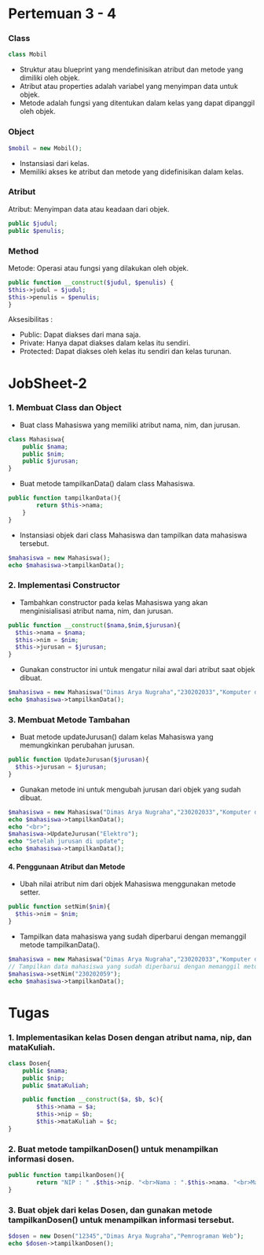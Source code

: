 # Pertemuan 3 - 4
### Class
```php
class Mobil
```
* Struktur atau blueprint yang mendefinisikan atribut dan metode yang dimiliki  oleh objek.
* Atribut atau properties adalah variabel yang menyimpan data untuk objek.
* Metode adalah fungsi yang ditentukan dalam kelas yang dapat dipanggil oleh  objek.
### Object
```php
$mobil = new Mobil();
```
* Instansiasi dari kelas.
* Memiliki akses ke atribut dan metode yang didefinisikan dalam kelas.
### Atribut
Atribut: Menyimpan data atau keadaan dari objek. 
```php
public $judul; 
public $penulis; 
```
### Method
Metode: Operasi atau fungsi yang dilakukan oleh objek. 
```php
public function __construct($judul, $penulis) { 
$this->judul = $judul; 
$this->penulis = $penulis; 
} 
```
Aksesibilitas :
* Public: Dapat diakses dari mana saja.
* Private: Hanya dapat diakses dalam kelas itu sendiri.
* Protected: Dapat diakses oleh kelas itu sendiri dan kelas turunan.

# JobSheet-2
### 1. Membuat Class dan Object
* Buat class Mahasiswa yang memiliki atribut nama, nim, dan jurusan.
```php
class Mahasiswa{
    public $nama;
    public $nim;
    public $jurusan;
}
```
* Buat metode tampilkanData() dalam class Mahasiswa.
```php
public function tampilkanData(){
        return $this->nama;
    }
}
```
* Instansiasi objek dari class Mahasiswa dan tampilkan data mahasiswa tersebut.
```php
$mahasiswa = new Mahasiswa();
echo $mahasiswa->tampilkanData();
```
### 2. Implementasi Constructor
* Tambahkan constructor pada kelas Mahasiswa yang akan menginisialisasi
atribut nama, nim, dan jurusan.
```php
public function __construct($nama,$nim,$jurusan){
  $this->nama = $nama;
  $this->nim = $nim;
  $this->jurusan = $jurusan;
}
```
* Gunakan constructor ini untuk mengatur nilai awal dari atribut saat objek dibuat.
```php
$mahasiswa = new Mahasiswa("Dimas Arya Nugraha","230202033","Komputer dan Bisnis");
echo $mahasiswa->tampilkanData();
```
### 3. Membuat Metode Tambahan
* Buat metode updateJurusan() dalam kelas Mahasiswa yang memungkinkan
perubahan jurusan.
```php
public function UpdateJurusan($jurusan){
  $this->jurusan = $jurusan;
}
```
* Gunakan metode ini untuk mengubah jurusan dari objek yang sudah dibuat.
```php
$mahasiswa = new Mahasiswa("Dimas Arya Nugraha","230202033","Komputer dan Bisnis");
echo $mahasiswa->tampilkanData();
echo "<br>";
$mahasiswa->UpdateJurusan("Elektro");
echo "Setelah jurusan di update";
echo $mahasiswa->tampilkanData();
```
#### 4. Penggunaan Atribut dan Metode
* Ubah nilai atribut nim dari objek Mahasiswa menggunakan metode setter.
```php
public function setNim($nim){
  $this->nim = $nim;
}
```
* Tampilkan data mahasiswa yang sudah diperbarui dengan memanggil metode
tampilkanData().
```php
$mahasiswa = new Mahasiswa("Dimas Arya Nugraha","230202033","Komputer dan Bisnis");
// Tampilkan data mahasiswa yang sudah diperbarui dengan memanggil metode tampilkanData().
$mahasiswa->setNim("230202059");
echo $mahasiswa->tampilkanData();
```
# Tugas
### 1. Implementasikan kelas Dosen dengan atribut nama, nip, dan mataKuliah.
```php
class Dosen{
    public $nama;
    public $nip;
    public $mataKuliah;

    public function __construct($a, $b, $c){
        $this->nama = $a;
        $this->nip = $b;
        $this->mataKuliah = $c;
}
```
### 2. Buat metode tampilkanDosen() untuk menampilkan informasi dosen.
```php
public function tampilkanDosen(){
        return "NIP : " .$this->nip. "<br>Nama : ".$this->nama. "<br>Mata   Kuliah : ".$this->mataKuliah."<br>";
}
```
### 3. Buat objek dari kelas Dosen, dan gunakan metode tampilkanDosen() untuk menampilkan informasi tersebut.
```php
$dosen = new Dosen("12345","Dimas Arya Nugraha","Pemrograman Web");
echo $dosen->tampilkanDosen();
```



  







